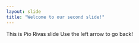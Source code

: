 ```yaml
---
layout: slide
title: "Welcome to our second slide!"
---
```

This is Pio Rivas slide
Use the left arrow to go back!